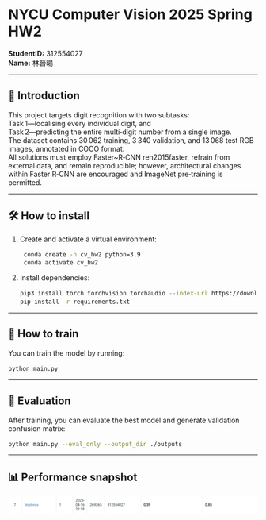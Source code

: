 # NYCU Computer Vision 2025 Spring HW2

**StudentID:** 312554027  
**Name:** 林晉暘

---

## 📌 Introduction

This project targets digit recognition with two subtasks:  
Task 1—localising every individual digit, and  
Task 2—predicting the entire multi‑digit number from a single image.  
The dataset contains 30 062 training, 3 340 validation, and 13 068 test RGB images, annotated in COCO format.  
All solutions must employ Faster~R‑CNN ren2015faster, refrain from external data, and remain reproducible; however, architectural changes within Faster R‑CNN are encouraged and ImageNet pre‑training is permitted.


---

## 🛠️ How to install

1. Create and activate a virtual environment:
   ```bash
    conda create -n cv_hw2 python=3.9
    conda activate cv_hw2
   ```

2. Install dependencies:
   ```bash
   pip3 install torch torchvision torchaudio --index-url https://download.pytorch.org/whl/cu118
   pip install -r requirements.txt
   ```

---

## 🚀 How to train

You can train the model by running:

```bash
python main.py 
```

---

## 🧪 Evaluation

After training, you can evaluate the best model and generate validation confusion matrix:

```bash
python main.py --eval_only --output_dir ./outputs
```

---

## 📊 Performance snapshot

![image](leaderboard.png)

